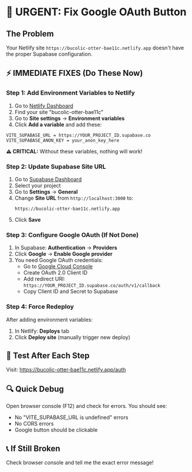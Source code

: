 # 🚨 URGENT: Fix Google OAuth Button

## The Problem
Your Netlify site `https://bucolic-otter-bae11c.netlify.app` doesn't have the proper Supabase configuration.

## ⚡ IMMEDIATE FIXES (Do These Now)

### Step 1: Add Environment Variables to Netlify
1. Go to [Netlify Dashboard](https://app.netlify.com)
2. Find your site "bucolic-otter-bae11c" 
3. Go to **Site settings** → **Environment variables**
4. Click **Add a variable** and add these:

```
VITE_SUPABASE_URL = https://YOUR_PROJECT_ID.supabase.co
VITE_SUPABASE_ANON_KEY = your_anon_key_here
```

**⚠️ CRITICAL:** Without these variables, nothing will work!

### Step 2: Update Supabase Site URL
1. Go to [Supabase Dashboard](https://supabase.com/dashboard)
2. Select your project
3. Go to **Settings** → **General** 
4. Change **Site URL** from `http://localhost:3000` to:
   ```
   https://bucolic-otter-bae11c.netlify.app
   ```
5. Click **Save**

### Step 3: Configure Google OAuth (If Not Done)
1. In Supabase: **Authentication** → **Providers**
2. Click **Google** → **Enable Google provider**
3. You need Google OAuth credentials:
   - Go to [Google Cloud Console](https://console.cloud.google.com)
   - Create OAuth 2.0 Client ID
   - Add redirect URI: `https://YOUR_PROJECT_ID.supabase.co/auth/v1/callback`
   - Copy Client ID and Secret to Supabase

### Step 4: Force Redeploy
After adding environment variables:
1. In Netlify: **Deploys** tab
2. Click **Deploy site** (manually trigger new deploy)

## 🧪 Test After Each Step
Visit: https://bucolic-otter-bae11c.netlify.app/auth

## 🔍 Quick Debug
Open browser console (F12) and check for errors. You should see:
- No "VITE_SUPABASE_URL is undefined" errors
- No CORS errors
- Google button should be clickable

## 📞 If Still Broken
Check browser console and tell me the exact error message!